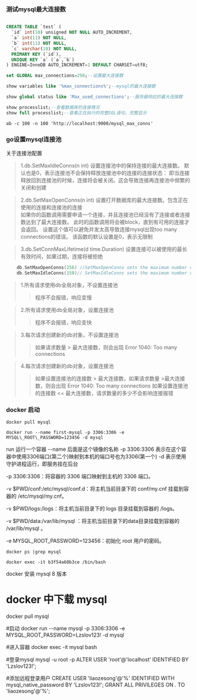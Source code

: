 ### 测试mysql最大连接数


``` sql

CREATE TABLE `test` (
  `id` int(10) unsigned NOT NULL AUTO_INCREMENT,
  `a` int(11) NOT NULL,
  `b` int(11) NOT NULL,
  `c` varchar(10) NOT NULL,
  PRIMARY KEY (`id`),
  UNIQUE KEY `a` (`a`,`b`)
) ENGINE=InnoDB AUTO_INCREMENT=1 DEFAULT CHARSET=utf8;

set GLOBAL max_connections=256;--设置最大连接数

show variables like '%max_connections%';--mysql的最大连接数

show global status like 'Max_used_connections';--服务器响应的最大连接数

show processlist;--查看数据库的连接情况
show full processlist;--查看正在执行的完整SQL语句，完整显示

```

`ab -c 100 -n 100 'http://localhost:9000/mysql_max_conns'`

### go设置mysql连接池

关于连接池配置
>1.db.SetMaxIdleConns(n int) 设置连接池中的保持连接的最大连接数。
默认也是0，表示连接池不会保持释放连接池中的连接的连接状态：
即当连接释放回到连接池的时候，连接将会被关闭。这会导致连接再连接池中频繁的关闭和创建  

>2.db.SetMaxOpenConns(n int) 设置打开数据库的最大连接数。包含正在使用的连接和连接池的连接  
如果你的函数调用需要申请一个连接，并且连接池已经没有了连接或者连接数达到了最大连接数。
此时的函数调用将会被block，直到有可用的连接才会返回。
设置这个值可以避免并发太高导致连接mysql出现too many connections的错误。
该函数的默认设置是0，表示无限制   

>3.db.SetConnMaxLifetime(d time.Duration) 
设置连接可以被使用的最长有效时间，如果过期，连接将被拒绝   

``` go
    db.SetMaxOpenConns(256) //SetMaxOpenConns sets the maximum number of open connections to the database.
    db.SetMaxIdleConns(150)// SetMaxIdleConns sets the maximum number of connections in the idle connection pool.

```

> 1.所有请求使用db全局对象，不设置连接池  
   >>程序不会报错，响应变慢

> 2.所有请求使用db全局对象，设置连接池  
  >>程序不会报错，响应变快

> 3.每次请求创建新的db对象，不设置连接池  
  >>如果请求数量 > 最大连接数，则会出现 Error 1040: Too many connections

> 4.每次请求创建新的db对象，设置连接池  
  >>如果设置连接池的连接数 > 最大连接数，如果请求数量 >最大连接数，则会出现 Error 1040: Too many connections
  >>如果设置连接池的连接数 <= 最大连接数，请求数量的多少不会影响连接报错

### docker 启动

`docker pull mysql`

`docker run --name first-mysql -p 3306:3306 -e MYSQL\_ROOT\_PASSWORD=123456 -d mysql`

run            运行一个容器
--name         后面是这个镜像的名称
-p 3306:3306   表示在这个容器中使用3306端口(第二个)映射到本机的端口号也为3306(第一个)
-d             表示使用守护进程运行，即服务挂在后台

-p 3306:3306：将容器的 3306 端口映射到主机的 3306 端口。

-v $PWD/conf:/etc/mysql/conf.d：将主机当前目录下的 conf/my.cnf 挂载到容器的 /etc/mysql/my.cnf。

-v $PWD/logs:/logs：将主机当前目录下的 logs 目录挂载到容器的 /logs。

-v $PWD/data:/var/lib/mysql ：将主机当前目录下的data目录挂载到容器的 /var/lib/mysql 。

-e MYSQL_ROOT_PASSWORD=123456：初始化 root 用户的密码。

`docker ps |grep mysql`

`docker exec -it b3f54a60b3ce /bin/bash`

docker 安装 mysql 8 版本

# docker 中下载 mysql
docker pull mysql

#启动
docker run --name mysql -p 3306:3306 -e MYSQL_ROOT_PASSWORD=Lzslov123! -d mysql

#进入容器
docker exec -it mysql bash

#登录mysql
mysql -u root -p
ALTER USER 'root'@'localhost' IDENTIFIED BY 'Lzslov123!';

#添加远程登录用户
CREATE USER 'liaozesong'@'%' IDENTIFIED WITH mysql_native_password BY 'Lzslov123!';
GRANT ALL PRIVILEGES ON *.* TO 'liaozesong'@'%';